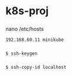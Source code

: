 # k8s-proj

###
nano /etc/hosts

```
192.168.60.11 minikube
```


###
```
$ ssh-keygen
```

###
```
$ ssh-copy-id localhost
```


